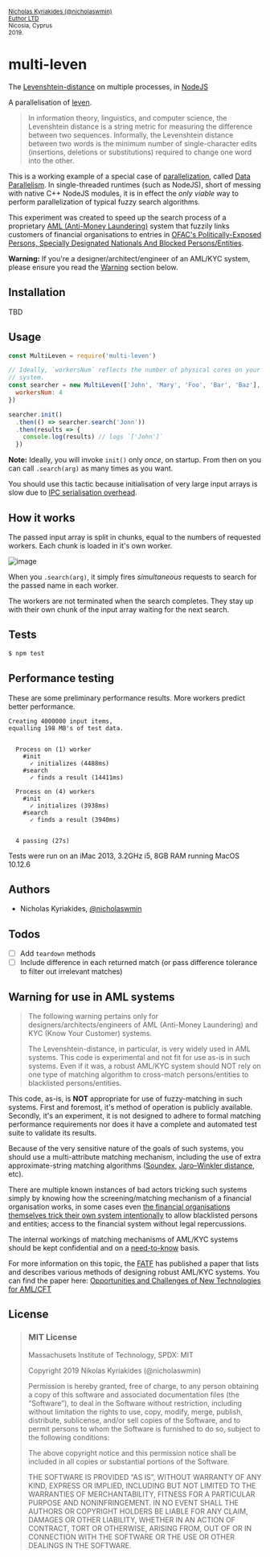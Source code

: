 <sub>[Nicholas Kyriakides (@nicholaswmin)](https://github.com/nicholaswmin)  
[Euthor LTD](https://www.euthor.com/)  
Nicosia, Cyprus  
2019.</sub>  

# multi-leven

The [Levenshtein-distance](https://en.wikipedia.org/wiki/Levenshtein_distance) on multiple processes, in [NodeJS](https://nodejs.org/en/about)

A parallelisation of [leven](https://github.com/sindresorhus/leven).

> In information theory, linguistics, and computer science, the Levenshtein distance is a string metric for measuring the difference between two sequences. Informally, the Levenshtein distance between two words is the minimum number of single-character edits (insertions, deletions or substitutions) required to change one word into the other.

This is a working example of a special case of [parallelization](https://en.wikipedia.org/wiki/Parallel_computing), called [Data Parallelism](https://en.wikipedia.org/wiki/Data_parallelism). In single-threaded runtimes (such as NodeJS), short of messing with native C++ NodeJS modules, it is in effect the *only viable* way to perform parallelization of typical fuzzy search algorithms.

This experiment was created to speed up the search process of a proprietary [AML (Anti-Money Laundering)](https://www.imf.org/en/Topics/Financial-Integrity/amlcft#:~:text=Videos%20and%20Events-,Overview,system%20and%20member%20countries'%20economies.) system that fuzzily links customers of financial organisations to entries in [OFAC's Politically-Exposed Persons, Specially Designated Nationals And Blocked Persons/Entities][ofac-lists].

**Warning:** If you're a designer/architect/engineer of an AML/KYC system, please ensure you read the [Warning](#warning-for-use-in-aml-systems) section below.


## Installation

TBD

## Usage

```javascript
const MultiLeven = require('multi-leven')

// Ideally, `workersNum` reflects the number of physical cores on your
// system.
const searcher = new MultiLeven(['John', 'Mary', 'Foo', 'Bar', 'Baz'], {
  workersNum: 4
})

searcher.init()
  .then(() => searcher.search('Jonn'))
  .then(results => {
    console.log(results) // logs `['John']`
  })
```

**Note:** Ideally, you will invoke `init()` only *once*, on startup. From then
on you can call `.search(arg)` as many times as you want.

You should use this tactic because initialisation of very large input arrays
is slow due to [IPC serialisation overhead][ipc-data-sharing-so].

## How it works

The passed input array is split in chunks, equal to the numbers of requested
workers. Each chunk is loaded in it's own worker.

![image](https://live.staticflickr.com/65535/53412264841_bb421d95b7_o.png)


When you `.search(arg)`, it simply fires *simultaneous* requests to search
for the passed name in each worker.

The workers are not terminated when the search completes. They stay up
with their own chunk of the input array waiting for the next search.

## Tests

```bash
$ npm test
```

## Performance testing

These are some preliminary performance results. More workers predict
better performance.

```
Creating 4000000 input items,
equalling 198 MB's of test data.


  Process on (1) worker
    #init
      ✓ initializes (4488ms)
    #search
      ✓ finds a result (14411ms)

  Process on (4) workers
    #init
      ✓ initializes (3938ms)
    #search
      ✓ finds a result (3940ms)


  4 passing (27s)
```

Tests were run on an iMac 2013, 3.2GHz i5, 8GB RAM running MacOS 10.12.6

## Authors

- Nicholas Kyriakides, [@nicholaswmin][nicholaswmin]

## Todos

- [ ] Add `teardown` methods
- [ ] Include difference in each returned match (or pass difference tolerance to filter out irrelevant matches)

## Warning for use in AML systems
> The following warning pertains only for designers/architects/engineers of AML (Anti-Money Laundering) and KYC (Know Your Customer) systems.
>
> The Levenshtein-distance, in particular, is very widely used in AML systems. This code is experimental and not fit for use as-is in such systems. Even if it was, a robust AML/KYC system should NOT rely on one type of matching algorithm to cross-match persons/entities to blacklisted persons/entities.

This code, as-is, is **NOT** appropriate for use of fuzzy-matching in such systems. First and foremost, it's method of operation is publicly available. Secondly, it's an experiment, it is not designed to adhere to formal matching performance requirements nor does it have a complete and automated test suite to validate its results.

Because of the very sensitive nature of the goals of such systems, you should use a multi-attribute matching mechanism, including the use of extra approximate-string matching algorithms ([Soundex](https://en.wikipedia.org/wiki/Soundex), [Jaro–Winkler distance](https://en.wikipedia.org/wiki/Jaro%E2%80%93Winkler_distance), etc).

There are multiple known instances of bad actors tricking such systems simply by knowing how the screening/matching mechanism of a financial organisation works, in some cases even [the financial organisations themselves trick their own system intentionally](https://www.investopedia.com/stock-analysis/2013/investing-news-for-jan-29-hsbcs-money-laundering-scandal-hbc-scbff-ing-cs-rbs0129.aspx) to allow blacklisted persons and entities; access to the financial system without legal repercussions.

The internal workings of matching mechanisms of AML/KYC systems should be kept confidential and on a [need-to-know](https://en.wikipedia.org/wiki/Need_to_know) basis.

For more information on this topic, the [FATF](https://www.fatf-gafi.org/en/the-fatf.html) has published a paper that lists and describes various methods of designing robust AML/KYC systems. You can find the paper here: [Opportunities and Challenges of New Technologies for AML/CFT](https://www.fatf-gafi.org/content/dam/fatf-gafi/guidance/Opportunities-Challenges-of-New-Technologies-for-AML-CFT.pdf.coredownload.pdf)

## License

> ### MIT License
> Massachusets Institute of Technology, SPDX: MIT
>
> Copyright 2019 Nikolas Kyriakides (@nicholaswmin)
>
> Permission is hereby granted, free of charge, to any person obtaining a copy of this software and associated documentation files (the “Software”), to deal in the Software without restriction, including without limitation the rights to use, copy, modify, merge, publish, distribute, sublicense, and/or sell copies of the Software, and to permit persons to whom the Software is furnished to do so, subject to the following conditions:
>
> The above copyright notice and this permission notice shall be included in all copies or substantial portions of the Software.
>
> THE SOFTWARE IS PROVIDED “AS IS”, WITHOUT WARRANTY OF ANY KIND, EXPRESS OR IMPLIED, INCLUDING BUT NOT LIMITED TO THE WARRANTIES OF MERCHANTABILITY, FITNESS FOR A PARTICULAR PURPOSE AND NONINFRINGEMENT. IN NO EVENT SHALL THE AUTHORS OR COPYRIGHT HOLDERS BE LIABLE FOR ANY CLAIM, DAMAGES OR OTHER LIABILITY, WHETHER IN AN ACTION OF CONTRACT, TORT OR OTHERWISE, ARISING FROM, OUT OF OR IN CONNECTION WITH THE SOFTWARE OR THE USE OR OTHER DEALINGS IN THE SOFTWARE.

[nicholaswmin]: https://github.com/nicholaswmin
[ipc-data-sharing-so]: https://stackoverflow.com/a/27327402/1814486
[ofac-lists]: https://ofac.treasury.gov/specially-designated-nationals-and-blocked-persons-list-sdn-human-readable-lists
